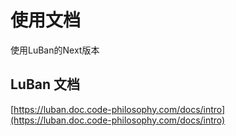 # 使用文档

使用LuBan的Next版本

## LuBan 文档

[https://luban.doc.code-philosophy.com/docs/intro](https://luban.doc.code-philosophy.com/docs/intro)

